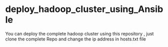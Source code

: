 # deploy_hadoop_cluster_using_Ansible
You can deploy the complete hadoop cluster using this repository , just clone the complete Repo and change the ip address in hosts.txt file 
